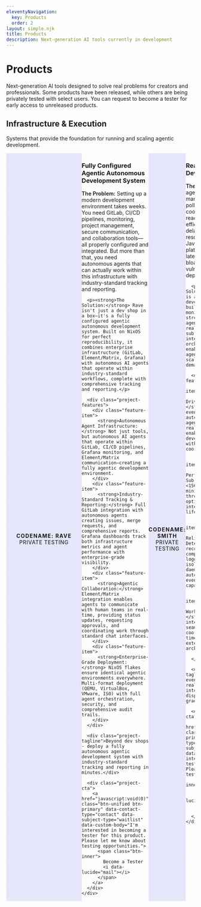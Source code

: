 ```yaml
---
eleventyNavigation:
  key: Products
  order: 2
layout: simple.njk
title: Products
description: Next-generation AI tools currently in development
---
```


# Products

Next-generation AI tools designed to solve real problems for creators and professionals. Some products have been released, while others are being privately tested with select users. You can request to become a tester for early access to unreleased products.

## Infrastructure & Execution

Systems that provide the foundation for running and scaling agentic development.

<!-- Product Rave -->
<div class="project-brochure" id="rave-product">
  <div class="project-visual">
    <i data-lucide="factory" class="project-icon"></i>
    <div class="project-codename">Codename: RAVE</div>
    <div class="project-status">Private Testing</div>
  </div>
  <div class="project-content">
    <h3>Fully Configured Agentic Autonomous Development System</h3>
    <div class="project-pitch">
      <p><strong>The Problem:</strong> Setting up a modern development environment takes weeks. You need GitLab, CI/CD pipelines, monitoring, project management, secure communication, and collaboration tools—all properly configured and integrated. But more than that, you need autonomous agents that can actually work within this infrastructure with industry-standard tracking and reporting.</p>
      
      <p><strong>The Solution:</strong> Rave isn't just a dev shop in a box—it's a fully configured agentic autonomous development system. Built on NixOS for perfect reproducibility, it combines enterprise infrastructure (GitLab, Element/Matrix, Grafana) with autonomous AI agents that operate within industry-standard workflows, complete with comprehensive tracking and reporting.</p>
      
      <div class="project-features">
        <div class="feature-item">
          <strong>Autonomous Agent Infrastructure:</strong> Not just tools, but autonomous AI agents that operate within GitLab, CI/CD pipelines, Grafana monitoring, and Element/Matrix communication—creating a fully agentic development environment.
        </div>
        <div class="feature-item">
          <strong>Industry-Standard Tracking & Reporting:</strong> Full GitLab integration with autonomous agents creating issues, merge requests, and comprehensive reports. Grafana dashboards track both infrastructure metrics and agent performance with enterprise-grade visibility.
        </div>
        <div class="feature-item">
          <strong>Agentic Collaboration:</strong> Element/Matrix integration enables agents to communicate with human teams in real-time, providing status updates, requesting approvals, and coordinating work through standard chat interfaces.
        </div>
        <div class="feature-item">
          <strong>Enterprise-Grade Deployment:</strong> NixOS flakes ensure identical agentic environments everywhere. Multi-format deployment (QEMU, VirtualBox, VMware, ISO) with full agent orchestration, security, and comprehensive audit trails.
        </div>
      </div>
      
      <div class="project-tagline">Beyond dev shops - deploy a fully autonomous agentic development system with industry-standard tracking and reporting in minutes.</div>
      
      <div class="project-cta">
        <a href="javascript:void(0)" class="btn-unified btn-primary" data-contact-type="contact" data-subject-type="waitlist" data-custom-body="I'm interested in becoming a tester for this product. Please let me know about testing opportunities.">
          <span class="btn-inner">
            Become a Tester
            <i data-lucide="mail"></i>
          </span>
        </a>
      </div>
    </div>
  </div>
</div>

<!-- Product Smith -->
<div class="project-brochure" id="smith-product">
  <div class="project-visual">
    <i data-lucide="cpu" class="project-icon"></i>
    <div class="project-codename">Codename: SMITH</div>
    <div class="project-status">Private Testing</div>
  </div>
  <div class="project-content">
    <h3>Reactive Agent Development Platform</h3>
    <div class="project-pitch">
      <p><strong>The Problem:</strong> Traditional agent platforms require manual orchestration and polling-based coordination. Agents can't react to real-time events efficiently, leading to delayed responses and resource waste. JavaScript-based agent platforms suffer from latency overhead, memory bloat, and security vulnerabilities from dependency chains.</p>
      
      <p><strong>The Solution:</strong> Smith is a reactive agent development platform built in Rust that monitors NATS event streams and dispatches agents in response to real-time events. With sub-5ms cold starts and intelligent event-driven orchestration, Smith enables truly responsive agent workflows that scale automatically with demand.</p>
      
      <div class="project-features">
        <div class="feature-item">
          <strong>Event-Driven Agent Dispatch:</strong> Monitors NATS event streams and automatically dispatches agents in response to real-time events, enabling truly reactive development workflows without manual coordination.
        </div>
        <div class="feature-item">
          <strong>Blazing Performance:</strong> Sub-5ms cold start times, <150MB memory usage, and minimal CPU overhead through Rust optimizations and intelligent agent lifecycle management.
        </div>
        <div class="feature-item">
          <strong>Enterprise Reliability:</strong> Deterministic record/replay, comprehensive audit logging, process isolation, and 24/7 daemon stability with automatic recovery and event replay capabilities.
        </div>
        <div class="feature-item">
          <strong>Distributed Workflow Orchestration:</strong> Native NATS integration enables seamless multi-node agent coordination with real-time TUI monitoring and extensible plugin architecture.
        </div>
      </div>
      
      <div class="project-tagline">Stop polling for events. Start reacting in real-time with intelligent agent dispatch and enterprise-grade reliability.</div>
      
      <div class="project-cta">
        <a href="javascript:void(0)" class="btn-unified btn-primary" data-contact-type="contact" data-subject-type="waitlist" data-custom-body="I'm interested in becoming a tester for this product. Please let me know about testing opportunities.">
          <span class="btn-inner">
            Become a Tester
            <i data-lucide="mail"></i>
          </span>
        </a>
      </div>
    </div>
  </div>
</div>

<!-- Product Heimdall -->
<div class="project-brochure" id="heimdall-product">
  <div class="project-visual">
    <i data-lucide="eye" class="project-icon"></i>
    <div class="project-codename">Codename: HEIMDALL</div>
    <div class="project-status">Private Testing</div>
  </div>
  <div class="project-content">
    <h3>Intelligent LLM Router with Cost-Quality Optimization</h3>
    <div class="project-pitch">
      <p><strong>The Problem:</strong> Choosing the right AI model for each task is impossible to optimize manually. Premium models are expensive for simple tasks, while cheap models fail on complex ones. You waste money on overengineered responses or get poor results from under-powered models.</p>
      
      <p><strong>The Solution:</strong> Heimdall uses gradient-boosted decision trees and Avengers-Pro routing to automatically route each request to the optimal model. It maximizes quality per dollar through intelligent triage, OAuth integration, and real-time cost-quality optimization.</p>
      
      <div class="project-features">
        <div class="feature-item">
          <strong>GBDT Triage System:</strong> Machine learning triage routes requests to cheap (DeepSeek/Qwen), mid (Claude/GPT-5), or premium (GPT-5/Gemini with high reasoning) tiers based on complexity analysis.
        </div>
        <div class="feature-item">
          <strong>Avengers-Pro Optimization:</strong> Within each tier, uses research-backed alpha scoring to balance quality and cost, ensuring optimal model selection for each specific task type.
        </div>
        <div class="feature-item">
          <strong>Direct Provider Integration:</strong> OAuth passthrough for Claude, direct API access for GPT-5 and Gemini, with intelligent fallback handling for rate limits and failures.
        </div>
        <div class="feature-item">
          <strong>Thinking Budget Control:</strong> Dynamically adjusts reasoning effort (GPT-5) and thinking budgets (Gemini) based on task complexity, optimizing both latency and quality.
        </div>
      </div>
      
      <div class="project-tagline">Stop guessing which AI model to use. Start optimizing quality per dollar automatically with intelligent routing.</div>
      
      <div class="project-cta">
        <a href="javascript:void(0)" class="btn-unified btn-primary" data-contact-type="contact" data-subject-type="waitlist" data-custom-body="I'm interested in becoming a tester for this product. Please let me know about testing opportunities.">
          <span class="btn-inner">
            Become a Tester
            <i data-lucide="mail"></i>
          </span>
        </a>
      </div>
    </div>
  </div>
</div>

## Research & Knowledge Systems

Tools focused on discovery, search, and context handling.

<!-- Product Mimir -->
<div class="project-brochure" id="mimir-product">
  <div class="project-visual">
    <i data-lucide="brain-circuit" class="project-icon"></i>
    <div class="project-codename">Codename: MIMIR</div>
    <div class="project-status">Private Testing</div>
  </div>
  <div class="project-content">
    <h3>Research Swarm Intelligence for Hard Problems</h3>
    <div class="project-pitch">
      <p><strong>The Problem:</strong> Hard problems require deep research across multiple codebases, documentation, and knowledge sources. Agents get confused by too many search tools. You need systematic investigation but lack unified intelligence that can coordinate complex research across code and literature.</p>
      
      <p><strong>The Solution:</strong> Mimir deploys research swarms that unify the best code search MCPs with deep literature analysis. One interface, comprehensive investigation. It coordinates multi-agent research workflows to solve problems that require both extensive code understanding and domain knowledge synthesis.</p>
      
      <div class="project-features">
        <div class="feature-item">
          <strong>Unified Search Intelligence:</strong> Combines the best code search MCPs into one interface—no more agent confusion from dozens of overlapping search tools.
        </div>
        <div class="feature-item">
          <strong>Research Swarm Coordination:</strong> Deploys multiple specialized agents for code analysis, literature review, and cross-domain synthesis to tackle complex problems.
        </div>
        <div class="feature-item">
          <strong>Deep Problem Solving:</strong> Six-stage intelligence pipeline handles both extensive code search and comprehensive research synthesis for hard engineering challenges.
        </div>
        <div class="feature-item">
          <strong>MCP Integration Hub:</strong> Acts as a central nervous system for research workflows, coordinating agent activities with precise citation and knowledge tracking.
        </div>
      </div>
      
      <div class="project-tagline">Stop surface-level searches. Deploy research swarms for breakthrough solutions.</div>
      
      <div class="project-cta">
        <a href="https://github.com/sibyllinesoft/mimir" class="btn-unified btn-primary">
          <span class="btn-inner">
            View on GitHub
            <i data-lucide="github"></i>
          </span>
        </a>
      </div>
    </div>
  </div>
</div>

<!-- Product Lethe -->
<div class="project-brochure" id="lethe-product">
  <div class="project-visual">
    <i data-lucide="memory-stick" class="project-icon"></i>
    <div class="project-codename">Codename: LETHE</div>
    <div class="project-status">Private Testing</div>
  </div>
  <div class="project-content">
    <h3>Infinite Context for Agents Through Intelligent Forgetting</h3>
    <div class="project-pitch">
      <p><strong>The Problem:</strong> Context management is a constant headache. You spend more time deciding what to include than actually working. Agents hit token limits, lose important context, and require careful curation of their chat history to stay functional.</p>
      
      <p><strong>The Solution:</strong> Lethe gives agents infinite context by intelligently filtering irrelevant messages and rewriting chat history more efficiently. No more context management—just let agents read everything and trust Lethe to help them forget what's not important.</p>
      
      <div class="project-features">
        <div class="feature-item">
          <strong>Intelligent Filtering:</strong> Automatically identifies and removes irrelevant messages from chat history, keeping only what matters for the current context and task.
        </div>
        <div class="feature-item">
          <strong>Efficient Rewriting:</strong> Compresses and rewrites verbose messages into concise, information-dense summaries that preserve meaning while reducing token usage.
        </div>
        <div class="feature-item">
          <strong>Zero Context Management:</strong> Eliminates manual context curation. Agents can read everything without worrying about token limits or relevance filtering—Lethe handles it automatically.
        </div>
        <div class="feature-item">
          <strong>Infinite Agent Memory:</strong> Agents gain access to unlimited conversation history through smart compression and relevance filtering, maintaining full context awareness without performance degradation.
        </div>
      </div>
      
      <div class="project-tagline">Stop managing context. Start trusting intelligent forgetting. Infinite agent memory through smart compression.</div>
      
      <div class="project-cta">
        <a href="https://github.com/sibyllinesoft/lethe" class="btn-unified btn-primary">
          <span class="btn-inner">
            View on GitHub
            <i data-lucide="github"></i>
          </span>
        </a>
      </div>
    </div>
  </div>
</div>

<!-- Product Scribe -->
<div class="project-brochure" id="scribe-product">
  <div class="project-visual">
    <i data-lucide="zap" class="project-icon"></i>
    <div class="project-codename">Codename: SCRIBE</div>
    <div class="project-status">Production Ready</div>
  </div>
  <div class="project-content">
    <h3>Effortless Codebase Sharing with LLMs That Scales to Any Repository</h3>
    <div class="project-pitch">
      <p><strong>The Problem:</strong> Sharing your codebase with LLMs is a nightmare. Manual file selection, token counting, context juggling, and constant decisions about what to include or leave out. Large repositories become impossible to share effectively, and you miss critical code connections.</p>
      
      <p><strong>The Solution:</strong> Scribe makes codebase sharing effortless. Point it at any repository and get an intelligent, optimally-packed representation that scales gracefully to any size. Advanced PageRank centrality algorithms automatically identify the most important code, so LLMs always get the context they need.</p>
      
      <div class="project-features">
        <div class="feature-item">
          <strong>One-Command Simplicity:</strong> Point Scribe at any GitHub repository and instantly get perfectly formatted code for LLM consumption. No manual file selection, no token management, no configuration needed.
        </div>
        <div class="feature-item">
          <strong>Infinite Scale:</strong> Works effortlessly on any repository size. Small projects get complete coverage, massive codebases get intelligently prioritized content using novel research-backed algorithms.
        </div>
        <div class="feature-item">
          <strong>Always the Most Important Code:</strong> Advanced PageRank centrality analysis automatically identifies critical code relationships, dependencies, and core functionality—ensuring LLMs see what matters most.
        </div>
        <div class="feature-item">
          <strong>Intelligent Context Optimization:</strong> Multi-fidelity representation with semantic chunking, dependency-aware selection, and budget-conscious allocation. Maximum insight per token, every time.
        </div>
      </div>
      
      <div class="project-tagline">Stop wrestling with code selection. Start sharing entire codebases effortlessly, at any scale.</div>
      
      <div class="project-cta">
        <a href="https://github.com/sibyllinesoft/scribe" class="btn-unified btn-primary">
          <span class="btn-inner">
            View on GitHub
            <i data-lucide="github"></i>
          </span>
        </a>
      </div>
    </div>
  </div>
</div>

## Agent Optimization & Workflow

Products that improve agent behavior, planning, or coordination.

<!-- Product Minerva -->
<div class="project-brochure" id="minerva-product">
  <div class="project-visual">
    <i data-lucide="network" class="project-icon"></i>
    <div class="project-codename">Codename: MINERVA</div>
    <div class="project-status">Private Testing</div>
  </div>
  <div class="project-content">
    <h3>Meta MCP Server: Unified Intelligence Across All Your Tools</h3>
    <div class="project-pitch">
      <p><strong>The Problem:</strong> You have dozens of MCP servers scattered across different tools and services. Finding the right tool for a task is like searching through a digital junkyard. Manual tool selection wastes time, and agents can't efficiently discover what's available across your entire toolchain.</p>
      
      <p><strong>The Solution:</strong> Minerva automatically discovers, aggregates, and intelligently orchestrates all your MCP servers into one unified interface. Advanced hybrid search combines BM25 and dense embeddings with cross-encoder reranking to always surface the perfect tool for any task.</p>
      
      <div class="project-features">
        <div class="feature-item">
          <strong>Universal Tool Discovery:</strong> Automatically crawls and validates tools from multiple upstream MCP servers, creating a unified directory of all your available capabilities.
        </div>
        <div class="feature-item">
          <strong>Intelligent Hybrid Search:</strong> BM25 full-text search combined with dense embeddings and cross-encoder reranking ensures you find exactly the right tool for any natural language query.
        </div>
        <div class="feature-item">
          <strong>Multi-Mode Performance:</strong> Fast mode (200ms), Balanced mode (500ms), or Thorough mode (2s) with optional LLM-powered DAG generation for complex workflows.
        </div>
        <div class="feature-item">
          <strong>Production-Ready Infrastructure:</strong> Full observability with OpenTelemetry, circuit breakers, RBAC controls, and degradation modes for enterprise deployment.
        </div>
      </div>
      
      <div class="project-tagline">Stop managing scattered tools. Start orchestrating unified intelligence across your entire MCP ecosystem.</div>
      
      <div class="project-cta">
        <a href="javascript:void(0)" class="btn-unified btn-primary" data-contact-type="contact" data-subject-type="waitlist" data-custom-body="I'm interested in becoming a tester for this product. Please let me know about testing opportunities.">
          <span class="btn-inner">
            Become a Tester
            <i data-lucide="mail"></i>
          </span>
        </a>
      </div>
    </div>
  </div>
</div>

<!-- Product Daedalus -->
<div class="project-brochure" id="daedalus-product">
  <div class="project-visual">
    <i data-lucide="brain-circuit" class="project-icon"></i>
    <div class="project-codename">Codename: DAEDALUS</div>
    <div class="project-status">Private Testing</div>
  </div>
  <div class="project-content">
    <h3>Online Agent Optimization Framework</h3>
    <div class="project-pitch">
      <p><strong>The Problem:</strong> Agents fail tasks due to suboptimal prompts and configurations. You spend hours crafting system prompts only to watch them break on edge cases. Generic prompts can't adapt to specific task requirements, and manual optimization takes too long to be practical.</p>
      
      <p><strong>The Solution:</strong> Daedalus is an online agent optimization framework that automatically optimizes task and system prompts for your agents based on the exact details of the task they've been instructed to perform and past performance metrics.</p>
      
      <div class="project-features">
        <div class="feature-item">
          <strong>Task-Specific Optimization:</strong> Analyzes the exact details of each task to generate optimized prompts tailored to specific requirements, constraints, and success criteria.
        </div>
        <div class="feature-item">
          <strong>Performance-Driven Learning:</strong> Uses past metrics and failure patterns to continuously improve agent performance, learning from both successes and edge cases.
        </div>
        <div class="feature-item">
          <strong>Real-Time Adaptation:</strong> Dynamically adjusts system prompts and task instructions based on task complexity, domain requirements, and historical performance data.
        </div>
        <div class="feature-item">
          <strong>Multi-Agent Orchestration:</strong> Optimizes not just individual agents but entire agent workflows, improving coordination and reducing failure cascades.
        </div>
      </div>
      
      <div class="project-tagline">Stop crafting prompts manually. Start optimizing agents automatically based on what actually works.</div>
      
      <div class="project-cta">
        <a href="javascript:void(0)" class="btn-unified btn-primary" data-contact-type="contact" data-subject-type="waitlist" data-custom-body="I'm interested in becoming a tester for this product. Please let me know about testing opportunities.">
          <span class="btn-inner">
            Become a Tester
            <i data-lucide="mail"></i>
          </span>
        </a>
      </div>
    </div>
  </div>
</div>

<!-- Product Conclave -->
<div class="project-brochure" id="conclave-product">
  <div class="project-visual">
    <i data-lucide="users" class="project-icon"></i>
    <div class="project-codename">Codename: CONCLAVE</div>
    <div class="project-status">Private Testing</div>
  </div>
  <div class="project-content">
    <h3>AI-Powered Workflow Planning Through Expert Debate</h3>
    <div class="project-pitch">
      <p><strong>The Problem:</strong> Planning complex workflows is guesswork. You either over-engineer from the start or miss critical dependencies that derail projects later. Single AI perspectives lack the rigor of real planning sessions, and manual planning takes forever.</p>
      
      <p><strong>The Solution:</strong> Conclave assembles multiple AI experts who debate, critique, and refine workflow proposals through structured rounds of discussion. Get the benefits of expert planning sessions—comprehensive task breakdowns, risk assessment, and dependency analysis—in minutes, not hours.</p>
      
      <div class="project-features">
        <div class="feature-item">
          <strong>Multi-Expert Debate Process:</strong> 3-4 AI planning personas analyze your requirements from different angles, then debate and refine proposals through up to 5 structured rounds.
        </div>
        <div class="feature-item">
          <strong>Structured XML Workflows:</strong> Get canonical workflow plans with task dependencies, risk registers, acceptance criteria, and timeline estimates—ready for immediate execution.
        </div>
        <div class="feature-item">
          <strong>Repository-Aware Planning:</strong> Automatically analyzes your codebase to create context-aware plans that leverage existing patterns and avoid architectural conflicts.
        </div>
        <div class="feature-item">
          <strong>MCP Integration:</strong> Works seamlessly with Claude Desktop and Claude Code through Model Context Protocol—no setup complexity, just natural conversation planning.
        </div>
      </div>
      
      <div class="project-tagline">Stop planning in isolation. Assemble expert AI councils for bulletproof workflow design.</div>
      
      <div class="project-cta">
        <a href="javascript:void(0)" class="btn-unified btn-primary" data-contact-type="contact" data-subject-type="waitlist" data-custom-body="I'm interested in becoming a tester for this product. Please let me know about testing opportunities.">
          <span class="btn-inner">
            Become a Tester
            <i data-lucide="mail"></i>
          </span>
        </a>
      </div>
    </div>
  </div>
</div>

## Software Development

Tools for code quality, specifications, and development workflows.

<!-- Product Echo -->
<div class="project-brochure" id="echo-product">
  <div class="project-visual">
    <i data-lucide="search-code" class="project-icon"></i>
    <div class="project-codename">Codename: ECHO</div>
    <div class="project-status">Production Ready</div>
  </div>
  <div class="project-content">
    <h3>Next-Generation Duplicate Code Detection</h3>
    <div class="project-pitch">
      <p><strong>The Problem:</strong> Traditional duplicate detection tools fail with 87% false positives, cloud lock-in, and primitive algorithms that miss semantic duplicates. SonarQube, PMD CPD, and legacy tools crash on large codebases or ignore refactored code patterns entirely.</p>
      
      <p><strong>The Solution:</strong> Echo delivers 10x the performance and 90%+ accuracy using AI-native architecture with GraphCodeBERT embeddings for semantic understanding. Complete local processing, LSH-optimized performance, and native MCP integration for AI workflows that enterprise teams actually want to use.</p>
      
      <div class="project-features">
        <div class="feature-item">
          <strong>AI-Powered Semantic Detection:</strong> GraphCodeBERT-mini embeddings catch semantically identical but syntactically different code that traditional tools miss entirely.
        </div>
        <div class="feature-item">
          <strong>10x Performance Advantage:</strong> LSH-optimized algorithms index 250k LOC repositories in seconds, not minutes. Memory efficient with no OOM crashes.
        </div>
        <div class="feature-item">
          <strong>Enterprise-Grade Privacy:</strong> 100% local processing with zero cloud dependencies. Perfect for regulated industries and security-conscious teams.
        </div>
        <div class="feature-item">
          <strong>Native AI Integration:</strong> Built-in MCP server allows AI coding assistants to automatically detect and refactor duplicates in real-time workflows.
        </div>
      </div>
      
      <div class="project-tagline">Stop settling for 13% accuracy. Get 90%+ precision with blazing speed and complete local control.</div>
      
      <div class="project-cta">
        <a href="https://github.com/sibyllinesoft/echo" target="_blank" rel="noopener noreferrer" class="btn-unified btn-primary">
          <span class="btn-inner">
            View on GitHub
            <i data-lucide="github"></i>
          </span>
        </a>
      </div>
    </div>
  </div>
</div>

<!-- Product Arbiter -->
<div class="project-brochure" id="arbiter-product">
  <div class="project-visual">
    <i data-lucide="gavel" class="project-icon"></i>
    <div class="project-codename">Codename: ARBITER</div>
    <div class="project-status">Private Testing</div>
  </div>
  <div class="project-content">
    <h3>Complete Software Development Specification Service</h3>
    <div class="project-pitch">
      <p><strong>The Problem:</strong> Software development suffers from incomplete specifications, disconnected requirements, and manual testing bottlenecks. Teams struggle to transform business requirements into complete, validated software systems with comprehensive testing and documentation.</p>
      
      <p><strong>The Solution:</strong> Arbiter is a comprehensive service for generating complete software development specifications that can be automatically transformed into fully functional software. Using the CUE language for rigorous robustness guarantees, it provides end-to-end testing, real-time diagram generation for specification visualization, and seamless transformation from requirements to working code.</p>
      
      <div class="project-features">
        <div class="feature-item">
          <strong>Complete Specification Generation:</strong> Transform business requirements into comprehensive software development specifications using CUE language for mathematical precision and robustness guarantees.
        </div>
        <div class="feature-item">
          <strong>Automatic Software Transformation:</strong> Seamlessly convert specifications into fully functional software with robust end-to-end testing and validation built-in from the start.
        </div>
        <div class="feature-item">
          <strong>Real-time Diagram Generation:</strong> Visualize specifications with automatically generated diagrams that update in real-time as requirements evolve, ensuring stakeholder alignment.
        </div>
        <div class="feature-item">
          <strong>Rigorous Robustness Guarantees:</strong> Leverage CUE language's type system and constraints to ensure specifications are mathematically sound with built-in validation and error prevention.
        </div>
      </div>
      
      <div class="project-tagline">Transform requirements into complete, validated software systems with mathematical precision and automated end-to-end development.</div>
      
      <div class="project-cta">
        <a href="javascript:void(0)" class="btn-unified btn-primary" data-contact-type="contact" data-subject-type="waitlist" data-custom-body="I'm interested in becoming a tester for this product. Please let me know about testing opportunities.">
          <span class="btn-inner">
            Become a Tester
            <i data-lucide="mail"></i>
          </span>
        </a>
      </div>
    </div>
  </div>
</div>

## Developer Control & Integration

Products that make AI setup, costs, and integration controllable.

<!-- Product MindLink -->
<div class="project-brochure" id="mindlink-product">
  <div class="project-visual">
    <i data-lucide="key" class="project-icon"></i>
    <div class="project-codename">Codename: MINDLINK</div>
    <div class="project-status">Production Ready</div>
  </div>
  <div class="project-content">
    <h3>Every Developer's AI Dream: Zero Setup, Total Control</h3>
    <div class="project-pitch">
      <p><strong>The Problem:</strong> Building AI features means paying for expensive inference, managing API keys across tools, and losing control over costs. Your users want local privacy, but apps can't safely access their Ollama setup. You're stuck choosing between expensive cloud AI or complex local integration nightmares.</p>
      
      <p><strong>The Solution:</strong> Let your users bring their own AI—whether it's their OpenAI credits, local Ollama models, or Claude Code routed to any provider. One secure handshake gives your app instant access to their complete AI setup. No inference costs for you, total control for them.</p>
      
      <div class="project-features">
        <div class="feature-item">
          <strong>Zero Developer Inference Costs:</strong> Your users pay for their own AI usage while your app delivers premium intelligence features. Build AI-powered apps without the crushing infrastructure bills.
        </div>
        <div class="feature-item">
          <strong>Universal Provider Access:</strong> Users can route Claude Code to alternative providers, use local Ollama safely, or share any API setup. One integration covers every possible AI configuration.
        </div>
        <div class="feature-item">
          <strong>Secure Local LLM Bridge:</strong> Third-party apps can safely access users' local Ollama instances through sandboxed connections—privacy preserved, power unleashed.
        </div>
        <div class="feature-item">
          <strong>Complete User Sovereignty:</strong> Users control costs, model selection, data flow, and usage limits. No vendor lock-in, no surprise bills, no privacy compromises.
        </div>
      </div>
      
      <div class="project-tagline">Build AI features without AI bills. Give users the control they actually want.</div>
      
      <div class="project-cta">
        <a href="javascript:void(0)" class="btn-unified btn-primary" data-contact-type="contact" data-subject-type="waitlist" data-custom-body="I'm interested in becoming a tester for this product. Please let me know about testing opportunities.">
          <span class="btn-inner">
            Become a Tester
            <i data-lucide="mail"></i>
          </span>
        </a>
      </div>
    </div>
  </div>
</div>

<!-- Product Hydra -->
<div class="project-brochure" id="hydra-product">
  <div class="project-visual">
    <i data-lucide="git-branch-plus" class="project-icon"></i>
    <div class="project-codename">Codename: HYDRA</div>
    <div class="project-status">Production Ready</div>
  </div>
  <div class="project-content">
    <h3>Transform Claude Code Into 50+ Expert Agent Heads</h3>
    <div class="project-pitch">
      <p><strong>The Problem:</strong> Claude Code hits context limits after 50-100 messages, forcing constant restarts that kill productivity. You spend more time re-explaining your project than building it. Complex development sessions become impossible.</p>
      
      <p><strong>The Solution:</strong> Hydra transforms Claude Code into a mythical development beast with 50+ specialized agent heads. Each agent spawns with fresh context, delivers expert results, and returns only actionable outputs—preserving your conversation forever while delivering specialist-level expertise.</p>
      
      <div class="project-features">
        <div class="feature-item">
          <strong>Context Firewall Technology:</strong> 50+ agents work in isolation, using 0% of your conversation context. Unlimited 300+ message sessions without degradation.
        </div>
        <div class="feature-item">
          <strong>50+ Domain Experts:</strong> From TypeScript masters to security ninjas—each agent brings deep expertise in modern frameworks and 2024-2025 patterns.
        </div>
        <div class="feature-item">
          <strong>Autonomous Parallel Execution:</strong> Multiple agents coordinate complex projects independently while you maintain oversight and control.
        </div>
        <div class="feature-item">
          <strong>Living Blueprint System:</strong> Every project becomes a persistent XML document that orchestrates execution and captures organizational knowledge.
        </div>
      </div>
      
      <div class="project-tagline">Stop hitting context limits. Start building mythical-scale projects with unlimited conversations.</div>
      
      <div class="project-cta">
        <a href="https://github.com/sibyllinesoft/hydra" class="btn-unified btn-primary">
          <span class="btn-inner">
            View on GitHub
            <i data-lucide="github"></i>
          </span>
        </a>
      </div>
    </div>
  </div>
</div>

## Creative

AI-powered tools for creators, writers, and content professionals to analyze, generate, and optimize creative work.

<!-- Product Bookworm -->
<div class="project-brochure" id="bookworm-product">
  <div class="project-visual">
    <i data-lucide="book-open" class="project-icon"></i>
    <div class="project-codename">Codename: BOOKWORM</div>
    <div class="project-status">Stealth Development</div>
  </div>
  <div class="project-content">
    <h3>Turn Your Story Into Visual Insights That Sell</h3>
    <div class="project-pitch">
      <p><strong>The Problem:</strong> Writers spend years perfecting their craft through trial and error. Editors rely on gut instinct. Publishers gamble on manuscripts without data. What if you could see your story's DNA before readers do?</p>
      
      <p><strong>The Solution:</strong> This classified narrative analysis engine reveals the hidden patterns that captivate readers. Upload your manuscript and watch as we dissect every sentence, revealing emotional arcs, dialogue patterns, and narrative rhythms that separate bestsellers from the slush pile.</p>
      
      <div class="project-features">
        <div class="feature-item">
          <strong>Tension Mapping:</strong> See exactly where your story drags and where it soars across every chapter.
        </div>
        <div class="feature-item">
          <strong>Emotional Flow Analysis:</strong> Track how your characters' journeys impact reader engagement and emotional investment.
        </div>
        <div class="feature-item">
          <strong>Dialogue Intelligence:</strong> Analyze conversation patterns, character voice consistency, and speech authenticity across your entire manuscript.
        </div>
        <div class="feature-item">
          <strong>Character Arc Visualization:</strong> Watch your protagonists transform across chapters with data-driven character development tracking.
        </div>
      </div>
      
      <div class="project-tagline">From manuscript to masterpiece. Every story has a structure—now you can see yours.</div>
      
      <div class="project-cta">
        <a href="javascript:void(0)" class="btn-unified btn-primary" data-contact-type="contact" data-subject-type="waitlist" data-custom-body="I'm interested in becoming a tester for this product. Please let me know about testing opportunities.">
          <span class="btn-inner">
            Become a Tester
            <i data-lucide="mail"></i>
          </span>
        </a>
      </div>
    </div>
  </div>
</div>

<!-- Product Ideoscope -->
<div class="project-brochure" id="ideoscope-product">
  <div class="project-visual">
    <i data-lucide="radar" class="project-icon"></i>
    <div class="project-codename">Codename: IDEOSCOPE</div>
    <div class="project-status">Discovery Phase</div>
  </div>
  <div class="project-content">
    <h3>See What's Resonating Before Anyone Else</h3>
    <div class="project-pitch">
      <p><strong>The Problem:</strong> Creators waste hours scrolling through endless feeds trying to understand what's trending in their niche. By the time you spot a trend manually, it's already saturated. You need to see what's resonating with audiences before it becomes obvious to everyone else.</p>
      
      <p><strong>The Solution:</strong> AI-curated Pinterest-style boards that automatically surface the most relevant viral and high-engagement content for whatever you're trying to create. Stop chasing trends—start anticipating them.</p>
      
      <div class="project-features">
        <div class="feature-item">
          <strong>Trend Radar:</strong> AI monitors millions of posts to identify what's gaining traction in your creative domain before it hits mainstream awareness.
        </div>
        <div class="feature-item">
          <strong>Smart Boards:</strong> Visual inspiration boards automatically curated around your projects, showing viral content, engagement patterns, and emerging themes.
        </div>
        <div class="feature-item">
          <strong>Resonance Analysis:</strong> Understand why specific content is connecting with audiences through AI-powered engagement pattern analysis.
        </div>
        <div class="feature-item">
          <strong>Creator Intelligence:</strong> Learn from successful creators in your space—see what formats, topics, and approaches are driving authentic engagement.
        </div>
      </div>
      
      <div class="project-tagline">Stop guessing what will resonate. Start creating with confidence.</div>
      
      <div class="project-cta">
        <a href="javascript:void(0)" class="btn-unified btn-primary" data-contact-type="contact" data-subject-type="waitlist" data-custom-body="I'm interested in becoming a tester for this product. Please let me know about testing opportunities.">
          <span class="btn-inner">
            Become a Tester
            <i data-lucide="mail"></i>
          </span>
        </a>
      </div>
    </div>
  </div>
</div>

<!-- Product Darwin -->
<div class="project-brochure" id="darwin-product">
  <div class="project-visual">
    <i data-lucide="git-branch" class="project-icon"></i>
    <div class="project-codename">Codename: DARWIN</div>
    <div class="project-status">Private Testing</div>
  </div>
  <div class="project-content">
    <h3>Generate Hundreds of Ideas While You Sleep</h3>
    <div class="project-pitch">
      <p><strong>The Problem:</strong> You spend hours generating ideas only to hit the same creative walls. Manual brainstorming sessions produce diminishing returns after the first few rounds. You need fresh perspectives, but your team is stuck in the same thinking patterns.</p>
      
      <p><strong>The Solution:</strong> Get a creative partner that works around the clock, generating and refining ideas while you focus on other priorities. This system automatically produces hundreds of variations, cross-breeds the best concepts, and surfaces breakthrough combinations you'd never discover manually.</p>
      
      <div class="project-features">
        <div class="feature-item">
          <strong>24/7 Idea Generation:</strong> Set it running overnight and wake up to hundreds of refined concepts, each building on your initial direction.
        </div>
        <div class="feature-item">
          <strong>Smart Quality Filtering:</strong> Multiple AI evaluators assess ideas from different angles—practicality, originality, market fit—so you only see the gems.
        </div>
        <div class="feature-item">
          <strong>Cross-Breeding Innovation:</strong> The system combines your best ideas in unexpected ways, discovering hybrid concepts you'd never think to try.
        </div>
        <div class="feature-item">
          <strong>Stay in Control:</strong> Guide the process anytime by marking favorites, adding constraints, or steering toward specific outcomes.
        </div>
      </div>
      
      <div class="project-tagline">Stop forcing creativity. Start discovering what's already waiting to be found.</div>
      
      <div class="project-cta">
        <a href="javascript:void(0)" class="btn-unified btn-primary" data-contact-type="contact" data-subject-type="waitlist" data-custom-body="I'm interested in becoming a tester for this product. Please let me know about testing opportunities.">
          <span class="btn-inner">
            Become a Tester
            <i data-lucide="mail"></i>
          </span>
        </a>
      </div>
    </div>
  </div>
</div>

<style>
/* Project Brochure - Stealth Project Style */
.project-brochure {
  display: flex;
  background: var(--color-surface-50);
  border: 1px solid var(--color-border-light-50);
  border-radius: var(--radius-lg);
  margin: var(--space-3xl) 0;
  overflow: hidden;
  box-shadow: var(--shadow-sm);
  transition: all 0.3s ease;
}

.project-brochure:hover {
  transform: translateY(-2px);
  box-shadow: var(--shadow-lg);
  border-color: var(--color-accent);
}

.project-visual {
  flex: 0 0 40%;
  background: var(--color-graphite-700);
  display: flex;
  flex-direction: column;
  align-items: center;
  justify-content: center;
  padding: var(--space-3xl) var(--space-2xl);
  position: relative;
  background-size: cover;
  background-position: center;
  background-blend-mode: overlay;
  text-align: center;
}

/* Project-specific background images */
#bookworm-product .project-visual {
  background-image: linear-gradient(rgba(99, 102, 241, 0.15), rgba(99, 102, 241, 0.15)), url('/img/optimized/product-bookworm.webp');
}

#darwin-product .project-visual {
  background-image: linear-gradient(rgba(99, 102, 241, 0.15), rgba(99, 102, 241, 0.15)), url('/img/optimized/product-darwin.webp');
}

#ideoscope-product .project-visual {
  background-image: linear-gradient(rgba(99, 102, 241, 0.15), rgba(99, 102, 241, 0.15)), url('/img/optimized/product-ideoscope.webp');
}

#mimir-product .project-visual {
  background-image: linear-gradient(rgba(99, 102, 241, 0.15), rgba(99, 102, 241, 0.15)), url('/img/optimized/product-mimir.webp');
}

#agentzoo-product .project-visual {
  background-image: linear-gradient(rgba(99, 102, 241, 0.15), rgba(99, 102, 241, 0.15)), url('/img/optimized/product-agentzoo.webp');
}

#mindlink-product .project-visual {
  background-image: linear-gradient(rgba(99, 102, 241, 0.15), rgba(99, 102, 241, 0.15)), url('/img/optimized/product-mindlink.webp');
}

#rave-product .project-visual {
  background-image: linear-gradient(rgba(99, 102, 241, 0.15), rgba(99, 102, 241, 0.15)), url('/img/optimized/product-rave.webp');
}

#lethe-product .project-visual {
  background-image: linear-gradient(rgba(99, 102, 241, 0.15), rgba(99, 102, 241, 0.15)), url('https://images.unsplash.com/photo-1571989237340-98fb838eeef1?q=80&w=1528&auto=format&fit=crop&ixlib=rb-4.1.0&ixid=M3wxMjA3fDB8MHxwaG90by1wYWdlfHx8fGVufDB8fHx8fA%3D%3D');
}

#scribe-product .project-visual {
  background-image: linear-gradient(rgba(99, 102, 241, 0.15), rgba(99, 102, 241, 0.15)), url('https://images.unsplash.com/photo-1555066931-4365d14bab8c?q=80&w=2670&auto=format&fit=crop&ixlib=rb-4.1.0&ixid=M3wxMjA3fDB8MHxwaG90by1wYWdlfHx8fGVufDB8fHx8fA%3D%3D');
}

#smith-product .project-visual {
  background-image: linear-gradient(rgba(99, 102, 241, 0.15), rgba(99, 102, 241, 0.15)), url('https://images.unsplash.com/photo-1496247749665-49cf5b1022e9?q=80&w=2673&auto=format&fit=crop&ixlib=rb-4.1.0&ixid=M3wxMjA3fDB8MHxwaG90by1wYWdlfHx8fGVufDB8fHx8fA%3D%3D');
}

#daedalus-product .project-visual {
  background-image: linear-gradient(rgba(99, 102, 241, 0.15), rgba(99, 102, 241, 0.15)), url('https://images.unsplash.com/photo-1581291518857-4e27b48ff24e?q=80&w=2670&auto=format&fit=crop&ixlib=rb-4.1.0&ixid=M3wxMjA3fDB8MHxwaG90by1wYWdlfHx8fGVufDB8fHx8fA%3D%3D');
}

#conclave-product .project-visual {
  background-image: linear-gradient(rgba(99, 102, 241, 0.15), rgba(99, 102, 241, 0.15)), url('https://images.unsplash.com/photo-1517048676732-d65bc937f952?q=80&w=2670&auto=format&fit=crop&ixlib=rb-4.1.0&ixid=M3wxMjA3fDB8MHxwaG90by1wYWdlfHx8fGVufDB8fHx8fA%3D%3D');
}

#minerva-product .project-visual {
  background-image: linear-gradient(rgba(99, 102, 241, 0.15), rgba(99, 102, 241, 0.15)), url('https://images.unsplash.com/photo-1558494949-ef010cbdcc31?q=80&w=2670&auto=format&fit=crop&ixlib=rb-4.1.0&ixid=M3wxMjA3fDB8MHxwaG90by1wYWdlfHx8fGVufDB8fHx8fA%3D%3D');
}

#hydra-product .project-visual {
  background-image: linear-gradient(rgba(99, 102, 241, 0.15), rgba(99, 102, 241, 0.15)), url('https://images.unsplash.com/photo-1681800834704-121aa6378fff?q=80&w=1528&auto=format&fit=crop&ixlib=rb-4.1.0&ixid=M3wxMjA3fDB8MHxwaG90by1wYWdlfHx8fGVufDB8fHx8fA%3D%3D');
}

#echo-product .project-visual {
  background-image: linear-gradient(rgba(99, 102, 241, 0.15), rgba(99, 102, 241, 0.15)), url('https://images.unsplash.com/photo-1555066931-4365d14bab8c?q=80&w=2670&auto=format&fit=crop&ixlib=rb-4.1.0&ixid=M3wxMjA3fDB8MHxwaG90by1wYWdlfHx8fGVufDB8fHx8fA%3D%3D');
}

#arbiter-product .project-visual {
  background-image: linear-gradient(rgba(234, 179, 8, 0.15), rgba(234, 179, 8, 0.15)), url('https://images.unsplash.com/photo-1589829545856-d10d557cf95f?q=80&w=2670&auto=format&fit=crop&ixlib=rb-4.1.0&ixid=M3wxMjA3fDB8MHxwaG90by1wYWdlfHx8fGVufDB8fHx8fA%3D%3D');
}

#heimdall-product .project-visual {
  background-image: linear-gradient(rgba(14, 165, 233, 0.15), rgba(14, 165, 233, 0.15)), url('https://images.unsplash.com/photo-1451187580459-43490279c0fa?q=80&w=2672&auto=format&fit=crop&ixlib=rb-4.1.0&ixid=M3wxMjA3fDB8MHxwaG90by1wYWdlfHx8fGVufDB8fHx8fA%3D%3D');
}

.project-icon {
  width: 4rem;
  height: 4rem;
  color: var(--color-accent);
  margin-bottom: var(--space-lg);
  filter: drop-shadow(0 0 8px rgba(99, 102, 241, 0.4));
}

.project-codename {
  color: var(--color-accent);
  font-size: var(--text-xl);
  font-weight: 700;
  margin-bottom: var(--space-sm);
  text-transform: uppercase;
  letter-spacing: 0.1em;
  text-align: center;
}

.project-status {
  color: var(--color-text-light);
  font-size: var(--text-sm);
  font-weight: 500;
  text-transform: uppercase;
  letter-spacing: 0.05em;
  opacity: 0.9;
  text-align: center;
}

.project-content {
  flex: 1;
  padding: var(--space-3xl);
}

.project-content h2 {
  margin-top: 0;
  margin-bottom: var(--space-lg);
  color: var(--color-text);
  font-size: var(--text-3xl);
  font-weight: 700;
  text-align: center;
}

.project-pitch {
  color: var(--color-text-light);
  line-height: var(--leading-relaxed);
}

.project-pitch p {
  margin-bottom: var(--space-lg);
}

.project-pitch strong {
  color: var(--color-text);
  font-weight: 600;
}

.project-features {
  margin: var(--space-2xl) 0;
  background: var(--color-background);
  border-radius: var(--radius-md);
  padding: var(--space-xl);
  border-left: 3px solid var(--color-accent);
}

.feature-item {
  margin-bottom: var(--space-lg);
  padding-left: var(--space-md);
}

.feature-item:last-child {
  margin-bottom: 0;
}

.feature-item strong {
  color: var(--color-accent);
  font-weight: 600;
  display: block;
  margin-bottom: var(--space-xs);
}

.project-tagline {
  color: var(--color-text);
  font-weight: 500;
  font-style: italic;
  margin-bottom: var(--space-lg);
  font-size: var(--text-lg);
  text-align: center;
}

.project-cta {
  margin-top: var(--space-lg);
  text-align: center;
}


/* Responsive Design */
@media (max-width: 768px) {
  .project-brochure {
    flex-direction: column;
  }
  
  .project-visual {
    flex: none;
    padding: var(--space-2xl);
  }
  
  .project-icon {
    width: 3rem;
    height: 3rem;
  }
  
  .project-content {
    padding: var(--space-2xl);
  }
  
  .project-content h2 {
    font-size: var(--text-2xl);
  }
  
  .project-features {
    padding: var(--space-lg);
  }
  
  .project-codename {
    font-size: var(--text-lg);
  }
}
</style>